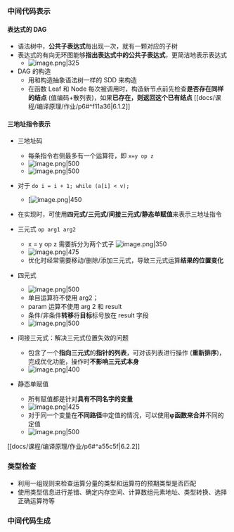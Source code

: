 ### 中间代码表示
#### 表达式的 DAG
- 语法树中，**公共子表达式**每出现一次，就有一颗对应的子树
- 表达式的有向无环图能够**指出表达式中的公共子表达式**，更简洁地表示表达式
	- ![image.png|325](https://thdlrt.oss-cn-beijing.aliyuncs.com/20240410010624.png)
- DAG 的构造
	- 用和构造抽象语法树一样的 SDD 来构造
	- 在函数 Leaf 和 Node 每次被调用时，构造新节点前先检查**是否存在同样的结点** (值编码+散列表)，如果**已存在，则返回这个已有结点**
[[docs/课程/编译原理/作业/p6#^f11a36|6.1.2]]
#### 三地址指令表示
- 三地址码
	- 每条指令右侧最多有一个运算符，即 `x=y op z`
	- ![image.png|500](https://thdlrt.oss-cn-beijing.aliyuncs.com/20240410012128.png)
	- ![image.png|500](https://thdlrt.oss-cn-beijing.aliyuncs.com/20240410012328.png)
- 对于 `do i = i + 1; while (a[i] < v);`
	- [![image.png|450](https://thdlrt.oss-cn-beijing.aliyuncs.com/20240410012552.png)
- 在实现时，可使用**四元式/三元式/间接三元式/静态单赋值**来表示三地址指令
- 三元式 `op arg1 arg2`
	- x = y op z 需要拆分为两个式子 ![image.png|350](https://thdlrt.oss-cn-beijing.aliyuncs.com/20240410013210.png)
	- ![image.png|475](https://thdlrt.oss-cn-beijing.aliyuncs.com/20240410013233.png)
	- 优化时经常需要移动/删除/添加三元式，导致三元式运算**结果的位置变化**

- 四元式
	- ![image.png|500](https://thdlrt.oss-cn-beijing.aliyuncs.com/20240410012858.png)
	- 单目运算符不使用 arg2；
	- param 运算不使用 arg 2 和 result
	- 条件/非条件**转移**将**目标**标号放在 result 字段
	- ![image.png|500](https://thdlrt.oss-cn-beijing.aliyuncs.com/20240410012956.png)

- 间接三元式：解决三元式位置失效的问题
	- 包含了一个**指向三元式**的**指针的列表**，可对该列表进行操作 (**重新排序**)，完成优化功能，操作时**不影响三元式本身**
	- ![image.png|400](https://thdlrt.oss-cn-beijing.aliyuncs.com/20240410013424.png)

- 静态单赋值
	- 所有赋值都是针对**具有不同名字的变量**
	- ![image.png|425](https://thdlrt.oss-cn-beijing.aliyuncs.com/20240410013544.png)
	- 对于同一个变量在**不同路径**中定值的情况，可以使用**φ函数来合并**不同的定值
	- ![image.png|500](https://thdlrt.oss-cn-beijing.aliyuncs.com/20240410013852.png)

[[docs/课程/编译原理/作业/p6#^a55c5f|6.2.2]]
### 类型检查
- 利用一组规则来检查运算分量的类型和运算符的预期类型是否匹配
- 使用类型信息进行差错、确定内存空间、计算数组元素地址、类型转换、选择正确运算符等
### 中间代码生成